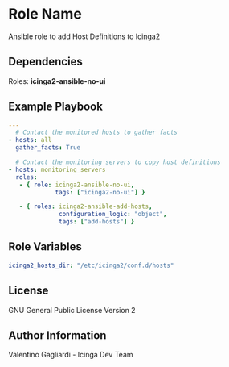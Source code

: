 Role Name
========

Ansible role to add Host Definitions to Icinga2

Dependencies
------------

Roles: **icinga2-ansible-no-ui**

Example Playbook
-------------------------

```yaml
---
  # Contact the monitored hosts to gather facts
- hosts: all
  gather_facts: True

  # Contact the monitoring servers to copy host definitions
- hosts: monitoring_servers
  roles:
   - { role: icinga2-ansible-no-ui,
             tags: ["icinga2-no-ui"] }

   - { roles: icinga2-ansible-add-hosts,
              configuration_logic: "object",
              tags: ["add-hosts"] }
```

Role Variables
--------------

```yaml
icinga2_hosts_dir: "/etc/icinga2/conf.d/hosts"
```
License
-------

GNU General Public License Version 2

Author Information
------------------

Valentino Gagliardi - Icinga Dev Team
